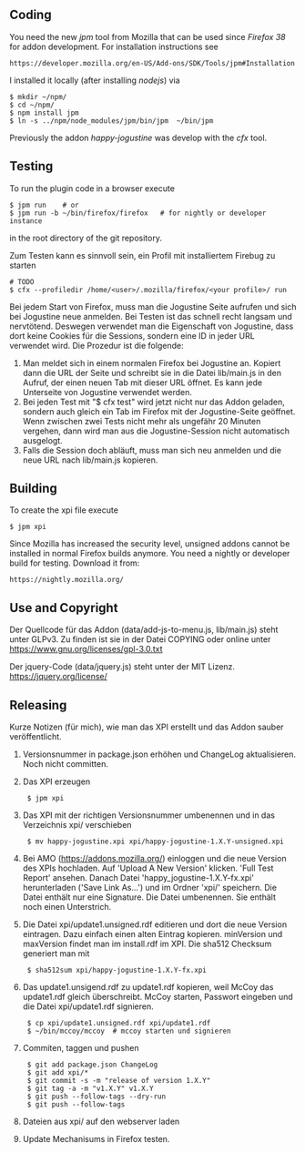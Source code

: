 
Coding
------

You need the new *jpm* tool from Mozilla that can be used since *Firefox 38*
for addon development. For installation instructions see

    https://developer.mozilla.org/en-US/Add-ons/SDK/Tools/jpm#Installation

I installed it locally (after installing *nodejs*) via

    $ mkdir ~/npm/
    $ cd ~/npm/
    $ npm install jpm
    $ ln -s ../npm/node_modules/jpm/bin/jpm  ~/bin/jpm

Previously the addon *happy-jogustine* was develop with the *cfx* tool.


Testing
-------

To run the plugin code in a browser execute

    $ jpm run    # or
    $ jpm run -b ~/bin/firefox/firefox   # for nightly or developer instance

in the root directory of the git repository.

Zum Testen kann es sinnvoll sein, ein Profil mit installiertem
Firebug zu starten

    # TODO
    $ cfx --profiledir /home/<user>/.mozilla/firefox/<your profile>/ run

Bei jedem Start von Firefox, muss man die Jogustine Seite aufrufen und sich bei
Jogustine neue anmelden. Bei Testen ist das schnell recht langsam und
nervtötend. Deswegen verwendet man die Eigenschaft von Jogustine, dass dort
keine Cookies für die Sessions, sondern eine ID in jeder URL verwendet wird.
Die Prozedur ist die folgende:

1. Man meldet sich in einem normalen Firefox bei Jogustine an.
   Kopiert dann die URL der Seite und schreibt sie in die Datei lib/main.js
   in den Aufruf, der einen neuen Tab mit dieser URL öffnet. Es kann jede
   Unterseite von Jogustine verwendet werden.
2. Bei jeden Test mit "$ cfx test" wird jetzt nicht nur das Addon geladen,
   sondern auch gleich ein Tab im Firefox mit der Jogustine-Seite geöffnet.
   Wenn zwischen zwei Tests nicht mehr als ungefähr 20 Minuten vergehen,
   dann wird man aus die Jogustine-Session nicht automatisch ausgelogt.
3. Falls die Session doch abläuft, muss man sich neu anmelden und die neue URL
   nach lib/main.js kopieren.


Building
--------

To create the xpi file execute

    $ jpm xpi

Since Mozilla has increased the security level, unsigned addons cannot be
installed in normal Firefox builds anymore. You need a nightly or developer
build for testing. Download it from:

    https://nightly.mozilla.org/


Use and Copyright
-----------------

Der Quellcode für das Addon (data/add-js-to-menu.js, lib/main.js) steht unter
GLPv3. Zu finden ist sie in der Datei COPYING oder online unter
https://www.gnu.org/licenses/gpl-3.0.txt

Der jquery-Code (data/jquery.js) steht unter der MIT Lizenz.
https://jquery.org/license/


Releasing
---------

Kurze Notizen (für mich), wie man das XPI erstellt und das Addon sauber
veröffentlicht.

1. Versionsnummer in package.json erhöhen und ChangeLog aktualisieren.  Noch
   nicht committen.

2. Das XPI erzeugen

        $ jpm xpi

3. Das XPI mit der richtigen Versionsnummer umbenennen und in das
   Verzeichnis xpi/ verschieben

        $ mv happy-jogustine.xpi xpi/happy-jogustine-1.X.Y-unsigned.xpi

4. Bei AMO (https://addons.mozilla.org/) einloggen und die neue Version
   des XPIs hochladen. Auf 'Upload A New Version' klicken. 'Full Test Report'
   ansehen.  Danach Datei 'happy_jogustine-1.X.Y-fx.xpi' herunterladen ('Save
   Link As...') und im Ordner 'xpi/' speichern. Die Datei enthält nur eine
   Signature.  Die Datei umbenennen. Sie enthält noch einen Unterstrich.

5. Die Datei xpi/update1.unsigned.rdf editieren und dort die neue Version
   eintragen. Dazu einfach einen alten Eintrag kopieren. minVersion und
   maxVersion findet man im install.rdf im XPI. Die sha512 Checksum generiert
   man mit

        $ sha512sum xpi/happy-jogustine-1.X.Y-fx.xpi

6. Das update1.unsigend.rdf zu update1.rdf kopieren, weil McCoy das update1.rdf
   gleich überschreibt. McCoy starten, Passwort eingeben und die Datei
   xpi/update1.rdf signieren.

        $ cp xpi/update1.unsigned.rdf xpi/update1.rdf
        $ ~/bin/mccoy/mccoy  # mccoy starten und signieren

7. Commiten, taggen und pushen

        $ git add package.json ChangeLog
        $ git add xpi/*
        $ git commit -s -m "release of version 1.X.Y"
        $ git tag -a -m "v1.X.Y" v1.X.Y
        $ git push --follow-tags --dry-run
        $ git push --follow-tags

8. Dateien aus xpi/ auf den webserver laden

9. Update Mechanisums in Firefox testen.
